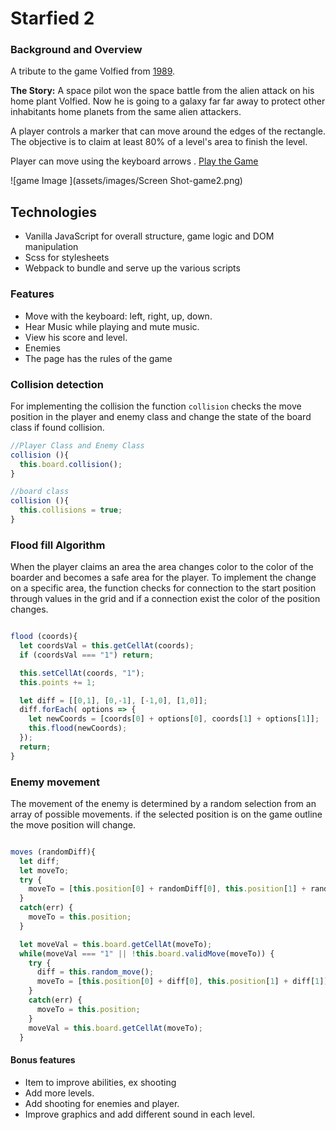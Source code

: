 # Starfied 2

### Background and Overview

A tribute to the game Volfied from [1989](https://www.youtube.com/watch?v=RxuMVqkLD7o).

**The Story:** A space pilot won the space battle from the alien attack on his home plant Volfied. Now he is going to a galaxy far far away to protect other inhabitants home planets from the same alien attackers.

A player controls a marker that can move around the edges of the rectangle. The objective is to claim at least 80% of a level's area to finish the level.

Player can move using the keyboard arrows . [Play the Game](https://roniramon.github.io/starfied/)

![game Image ](assets/images/Screen Shot-game2.png)

## Technologies
*	Vanilla JavaScript for overall structure, game logic and DOM manipulation
*	Scss for stylesheets
*	Webpack to bundle and serve up the various scripts

### Features
*	Move with the keyboard: left, right, up, down.
*	Hear Music while playing and mute music.
*	View his score and level.
*	Enemies
*	The page has the rules of the game

### Collision detection
For implementing the collision the function `collision` checks the move position in the player and enemy class and change the state of the board class if found collision.    

``` javascript
//Player Class and Enemy Class
collision (){
  this.board.collision();
}

//board class
collision (){
  this.collisions = true;
}

```

### Flood fill Algorithm

When the player claims an area the area changes color to the color of the boarder and becomes a safe area for the player.
To implement the change on a specific area, the function checks for connection to the start position through values in the grid and if a connection exist the color of the position changes.

``` javascript

flood (coords){
  let coordsVal = this.getCellAt(coords);
  if (coordsVal === "1") return;

  this.setCellAt(coords, "1");
  this.points += 1;

  let diff = [[0,1], [0,-1], [-1,0], [1,0]];
  diff.forEach( options => {
    let newCoords = [coords[0] + options[0], coords[1] + options[1]];
    this.flood(newCoords);
  });
  return;
}

```

### Enemy movement

The movement of the enemy is determined by a random selection from an array of possible movements. if the selected position is on the game outline the move position will change.

``` javascript

moves (randomDiff){
  let diff;
  let moveTo;
  try {
    moveTo = [this.position[0] + randomDiff[0], this.position[1] + randomDiff[1]];
  }
  catch(err) {
    moveTo = this.position;
  }

  let moveVal = this.board.getCellAt(moveTo);
  while(moveVal === "1" || !this.board.validMove(moveTo)) {
    try {
      diff = this.random_move();
      moveTo = [this.position[0] + diff[0], this.position[1] + diff[1]];
    }
    catch(err) {
      moveTo = this.position;
    }
    moveVal = this.board.getCellAt(moveTo);
  }


```


#### Bonus features
* Item to improve abilities, ex shooting
* Add more levels.
* Add shooting for enemies and player.
* Improve graphics and add different sound in each level.  
